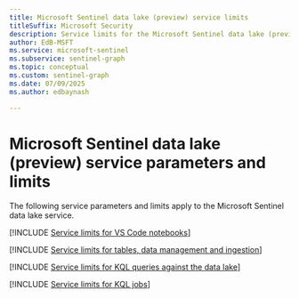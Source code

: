 ```yaml
---  
title: Microsoft Sentinel data lake (preview) service limits
titleSuffix: Microsoft Security  
description: Service limits for the Microsoft Sentinel data lake (preview) service.
author: EdB-MSFT  
ms.service: microsoft-sentinel  
ms.subservice: sentinel-graph
ms.topic: conceptual
ms.custom: sentinel-graph
ms.date: 07/09/2025
ms.author: edbaynash  

---  
```



# Microsoft Sentinel data lake (preview) service parameters and limits

The following service parameters and limits apply to the Microsoft Sentinel data lake service.

[!INCLUDE [Service limits for VS Code notebooks](../includes/service-limits-notebooks.md)]

[!INCLUDE [Service limits for tables, data management and ingestion](../includes/service-limits-table-manaement-ingestion.md)]

[!INCLUDE [Service limits for KQL queries against the data lake](../includes/service-limits-kql-queries.md)]

[!INCLUDE [Service limits for KQL jobs](../includes/service-limits-kql-jobs.md)]